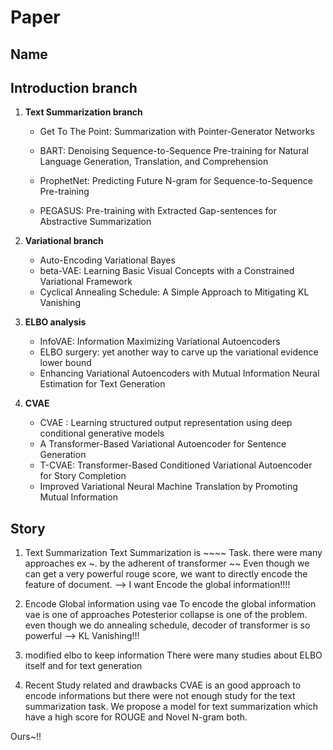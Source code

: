 # Paper

## Name


## Introduction branch

1. **Text Summarization branch**

   * Get To The Point: Summarization with Pointer-Generator Networks
   * BART: Denoising Sequence-to-Sequence Pre-training for Natural Language Generation, Translation, and Comprehension
   	
   * ProphetNet: Predicting Future N-gram for Sequence-to-Sequence Pre-training
   * PEGASUS: Pre-training with Extracted Gap-sentences for Abstractive Summarization
        
        
2. **Variational branch**

   * Auto-Encoding Variational Bayes
   * beta-VAE: Learning Basic Visual Concepts with a Constrained Variational Framework
   * Cyclical Annealing Schedule: A Simple Approach to Mitigating KL Vanishing

3. **ELBO analysis**

   * InfoVAE: Information Maximizing Variational Autoencoders
   * ELBO surgery: yet another way to carve up the variational evidence lower bound
   * Enhancing Variational Autoencoders with Mutual Information Neural Estimation for Text Generation

4. **CVAE**

   * CVAE : Learning structured output representation using deep conditional generative models
   * A Transformer-Based Variational Autoencoder for Sentence Generation
   * T-CVAE: Transformer-Based Conditioned Variational Autoencoder for Story Completion
   *  Improved Variational Neural Machine Translation by Promoting Mutual Information

## Story

  1. Text Summarization
  Text Summarization is ~~~~ Task. 
  there were many approaches  ex ~. by the adherent of transformer ~~
  Even though we can get a very powerful rouge score, we want to directly encode the feature of document. 
  --> I want Encode the global information!!!!
  
  2. Encode Global information using vae
  To encode the global information vae is one of approaches
  Potesterior collapse is one of the problem. 
  even though we do annealing schedule, decoder of transformer is so powerful 
  --> KL Vanishing!!!     
 
 3. modified elbo to keep information 
  There were many studies about ELBO itself and for text generation  

 4. Recent Study related and drawbacks
  CVAE is an good approach to encode informations but there were not enough study 
  for the text summarization task. 
  We propose a model for text summarization which have a high score for ROUGE and Novel N-gram both.
  
  Ours~!!


